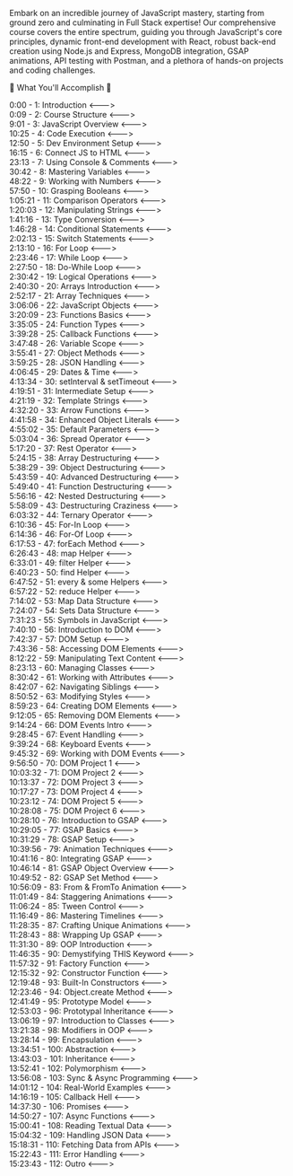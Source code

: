 Embark on an incredible journey of JavaScript mastery, starting from ground zero and culminating in Full Stack expertise! Our comprehensive course covers the entire spectrum, guiding you through JavaScript's core principles, dynamic front-end development with React, robust back-end creation using Node.js and Express, MongoDB integration, GSAP animations, API testing with Postman, and a plethora of hands-on projects and coding challenges.

🚀 What You'll Accomplish 🚀


0:00 - 1: Introduction <--->  
0:09 - 2: Course Structure <--->  
9:01 - 3: JavaScript Overview <--->  
10:25 - 4: Code Execution <--->  
12:50 - 5: Dev Environment Setup <--->  
16:15 - 6: Connect JS to HTML <--->  
23:13 - 7: Using Console & Comments <--->  
30:42 - 8: Mastering Variables <--->  
48:22 - 9: Working with Numbers <--->  
57:50 - 10: Grasping Booleans <--->  
1:05:21 - 11: Comparison Operators <--->  
1:20:03 - 12: Manipulating Strings <--->  
1:41:16 - 13: Type Conversion <--->  
1:46:28 - 14: Conditional Statements <--->  
2:02:13 - 15: Switch Statements <--->  
2:13:10 - 16: For Loop <--->  
2:23:46 - 17: While Loop <--->  
2:27:50 - 18: Do-While Loop <--->  
2:30:42 - 19: Logical Operations <--->  
2:40:30 - 20: Arrays Introduction <--->  
2:52:17 - 21: Array Techniques <--->  
3:06:06 - 22: JavaScript Objects <--->  
3:20:09 - 23: Functions Basics <--->  
3:35:05 - 24: Function Types <--->  
3:39:28 - 25: Callback Functions <--->  
3:47:48 - 26: Variable Scope <--->  
3:55:41 - 27: Object Methods <--->  
3:59:25 - 28: JSON Handling <--->  
4:06:45 - 29: Dates & Time <--->  
4:13:34 - 30: setInterval & setTimeout <--->  
4:19:51 - 31: Intermediate Setup <--->  
4:21:19 - 32: Template Strings <--->  
4:32:20 - 33: Arrow Functions <--->  
4:41:58 - 34: Enhanced Object Literals <--->  
4:55:02 - 35: Default Parameters <--->  
5:03:04 - 36: Spread Operator <--->  
5:17:20 - 37: Rest Operator <--->  
5:24:15 - 38: Array Destructuring <--->  
5:38:29 - 39: Object Destructuring <--->  
5:43:59 - 40: Advanced Destructuring <--->  
5:49:40 - 41: Function Destructuring <--->  
5:56:16 - 42: Nested Destructuring <--->  
5:58:09 - 43: Destructuring Craziness <--->  
6:03:32 - 44: Ternary Operator <--->  
6:10:36 - 45: For-In Loop <--->  
6:14:36 - 46: For-Of Loop <--->  
6:17:53 - 47: forEach Method <--->  
6:26:43 - 48: map Helper <--->  
6:33:01 - 49: filter Helper <--->  
6:40:23 - 50: find Helper <--->  
6:47:52 - 51: every & some Helpers <--->  
6:57:22 - 52: reduce Helper <--->  
7:14:02 - 53: Map Data Structure <--->  
7:24:07 - 54: Sets Data Structure <--->  
7:31:23 - 55: Symbols in JavaScript <--->  
7:40:10 - 56: Introduction to DOM <--->  
7:42:37 - 57: DOM Setup <--->  
7:43:36 - 58: Accessing DOM Elements <--->  
8:12:22 - 59: Manipulating Text Content <--->  
8:23:13 - 60: Managing Classes <--->  
8:30:42 - 61: Working with Attributes <--->  
8:42:07 - 62: Navigating Siblings <--->  
8:50:52 - 63: Modifying Styles <--->  
8:59:23 - 64: Creating DOM Elements <--->  
9:12:05 - 65: Removing DOM Elements <--->  
9:14:24 - 66: DOM Events Intro <--->  
9:28:45 - 67: Event Handling <--->  
9:39:24 - 68: Keyboard Events <--->  
9:45:32 - 69: Working with DOM Events <--->  
9:56:50 - 70: DOM Project 1 <--->  
10:03:32 - 71: DOM Project 2 <--->  
10:13:37 - 72: DOM Project 3 <--->  
10:17:27 - 73: DOM Project 4 <--->  
10:23:12 - 74: DOM Project 5 <--->  
10:28:08 - 75: DOM Project 6 <--->  
10:28:10 - 76: Introduction to GSAP <--->  
10:29:05 - 77: GSAP Basics <--->  
10:31:29 - 78: GSAP Setup <--->  
10:39:56 - 79: Animation Techniques <--->  
10:41:16 - 80: Integrating GSAP <--->  
10:46:14 - 81: GSAP Object Overview <--->  
10:49:52 - 82: GSAP Set Method <--->  
10:56:09 - 83: From & FromTo Animation <--->  
11:01:49 - 84: Staggering Animations <--->  
11:06:24 - 85: Tween Control <--->  
11:16:49 - 86: Mastering Timelines <--->  
11:28:35 - 87: Crafting Unique Animations <--->  
11:28:43 - 88: Wrapping Up GSAP <--->  
11:31:30 - 89: OOP Introduction <--->  
11:46:35 - 90: Demystifying THIS Keyword <--->  
11:57:32 - 91: Factory Function <--->  
12:15:32 - 92: Constructor Function <--->  
12:19:48 - 93: Built-In Constructors <--->  
12:23:46 - 94: Object.create Method <--->  
12:41:49 - 95: Prototype Model <--->  
12:53:03 - 96: Prototypal Inheritance <--->  
13:06:19 - 97: Introduction to Classes <--->  
13:21:38 - 98: Modifiers in OOP <--->  
13:28:14 - 99: Encapsulation <--->  
13:34:51 - 100: Abstraction <--->  
13:43:03 - 101: Inheritance <--->  
13:52:41 - 102: Polymorphism <--->  
13:56:08 - 103: Sync & Async Programming <--->  
14:01:12 - 104: Real-World Examples <--->  
14:16:19 - 105: Callback Hell <--->  
14:37:30 - 106: Promises <--->  
14:50:27 - 107: Async Functions <--->  
15:00:41 - 108: Reading Textual Data <--->  
15:04:32 - 109: Handling JSON Data <--->  
15:18:31 - 110: Fetching Data from APIs <--->  
15:22:43 - 111: Error Handling <--->  
15:23:43 - 112: Outro <--->  



